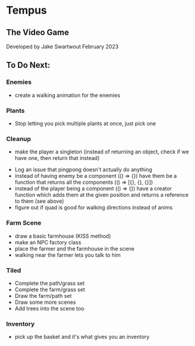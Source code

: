 # Tempus
## The Video Game
Developed by Jake Swartwout
February 2023


## To Do Next:
### Enemies
<!-- * Fix up the enemy's alignment -->
<!-- * Add the enemies to the game code (new file) -->
<!-- * have the enemies kill you when you touch them -->
<!-- * have the enemies walk around -->
* create a walking animation for the enemies
### Plants
<!-- * Add some cropland -->
<!-- * Align all of the food art -->
<!-- * Add the food art to the game -->
<!-- * allow the player to pick the food -->
<!-- * add the inventory art in -->
<!-- * add the inventory to the game -->
<!-- * have the food go into their inventory -->
<!-- * press a key to open the inventory -->
* Stop letting you pick multiple plants at once, just pick one
### Cleanup
* make the player a singleton (instead of returning an object, check if we have one, then return that instead)
<!-- * randomly pick a grass block to display. 10% special, 1/3 chance for each (do in tiled) -->
* Log an issue that pingpong doesn't actually do anything
* instead of having enemy be a component (() => {}) have them be a function that returns all the components (() => [{}, {}, {}])
* instead of the player being a component (() => {}) have a creator function which adds them at the given position and returns a reference to them (see above)
* figure out if quad is good for walking directions instead of anims
### Farm Scene
<!-- * draw a farmer sprite (just an idle anim) -->
* draw a basic farmhouse (KISS method)
* make an NPC factory class
* place the farmer and the farmhouse in the scene
* walking near the farmer lets you talk to him
### Tiled
<!-- * Figure out how to import from tiled -->
* Complete the path/grass set
* Complete the farm/grass set
* Draw the farm/path set
* Draw some more scenes
* Add trees into the scene too
### Inventory
* pick up the basket and it's what gives you an inventory